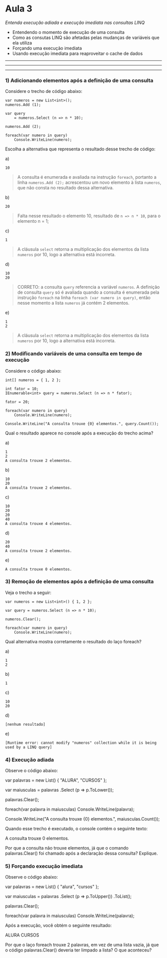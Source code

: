 ﻿# Aula 3 #

*Entenda execução adiada e execução imediata nas consultas LINQ*
* Entendendo o momento de execução de uma consulta
* Como as consutas LINQ são afetadas pelas mudanças de variáveis que ela utiliza
* Forçando uma execução imediata
* Usando execução imediata para reaproveitar o cache de dados

---

---

---

### 1) Adicionando elementos após a definição de uma consulta ### 

Considere o trecho de código abaixo:

```
var numeros = new List<int>();
numeros.Add (1);

var query 
	= numeros.Select (n => n * 10);

numeros.Add (2);

foreach(var numero in query)
	Console.WriteLine(numero);
```

Escolha a alternativa que representa o resultado desse trecho de código:

a) 
```
10
```

> A consulta é enumerada e avaliada na instrução `foreach`, portanto a linha `numeros.Add (2);`
acrescentou um novo elemento à lista `numeros`, que não consta no resultado dessa alternativa.

b) 
```
20
```

> Falta nesse resultado o elemento 10, resultado de `n => n * 10`, para o elemento n = 1;
 
c) 
```
1
```

> A cláusula `select` retorna a multiplicação dos elementos da lista `numeros` por 10,
> logo a alternativa está incorreta.

d) 
```
10
20
```

> CORRETO: a consulta `query` referencia a variável `numeros`. A definição de consulta `query` só é avaliada quando a consulta é enumerada pela instrução `foreach` na linha `foreach (var numero in query)`, então nesse momento a lista `numeros` já contém 2 elementos.

e) 
```
1
2
```

> A cláusula `select` retorna a multiplicação dos elementos da lista `numeros` por 10,
> logo a alternativa está incorreta.

### 2) Modificando variáveis de uma consulta em tempo de execução ### 

Considere o código abaixo:

```
int[] numeros = { 1, 2 };

int fator = 10;
IEnumerable<int> query = numeros.Select (n => n * fator);

fator = 20;

foreach(var numero in query)
	Console.WriteLine(numero);
	
Console.WriteLine("A consulta trouxe {0} elementos.", query.Count());
```

Qual o resultado aparece no console após a execução do trecho acima?

a)

```
1
2
A consulta trouxe 2 elementos.
```

b)

```
10
20
A consulta trouxe 2 elementos.
```

c)
```
10
20
20
40
A consulta trouxe 4 elementos.
```

d) 
```
20
40
A consulta trouxe 2 elementos.
```

e)
```
A consulta trouxe 0 elementos.
```

### 3) Remoção de elementos após a definição de uma consulta ### 

Veja o trecho a seguir:

```
var numeros = new List<int>() { 1, 2 };

var query = numeros.Select (n => n * 10);

numeros.Clear();

foreach(var numero in query)
	Console.WriteLine(numero);
```

Qual alternativa mostra corretamente o resultado do laço foreach?

a) 
```
1
2
```

b)
```
1
```

c)
```
10
20
```

d)
```
[nenhum resultado]
```

e)
```
[Runtime error: cannot modify "numeros" collection while it is being used by a LINQ query]
```

### 4) Execução adiada ### 

Observe o código abaixo:


var palavras = new List<string>() { "ALURA", "CURSOS" };

var maiusculas = palavras
  .Select (p => p.ToLower());
  
palavras.Clear();

foreach(var palavra in maiusculas)
	Console.WriteLine(palavra);

Console.WriteLine("A consulta trouxe {0} elementos.", maiusculas.Count());

Quando esse trecho é executado, o console contém o seguinte texto:

A consulta trouxe 0 elementos.

Por que a consulta não trouxe elementos, já que o comando palavras.Clear() foi chamado após a declaração dessa consulta? Explique.

### 5) Forçando execução imediata ### 

Observe o código abaixo:

var palavras = new List<string>() { "alura", "cursos" };

var maiusculas = palavras
  .Select (p => p.ToUpper()) 
  .ToList();
  
palavras.Clear();

foreach(var palavra in maiusculas)
	Console.WriteLine(palavra);

Após a execução, você obtém o seguinte resultado:

ALURA
CURSOS

Por que o laço foreach trouxe 2 palavras, em vez de uma lista vazia, já que o código palavras.Clear() deveria ter limpado a lista? O que aconteceu?